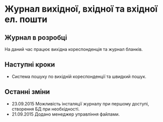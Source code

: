 Журнал вихідної, вхідної та вхідної ел. пошти
=============================================

Журнал в розробці
-----------------

На даний час працює вихідна кореспонденція та журнал бланків.

Наступні кроки
--------------

* Система пошуку по вихідній кореспонденції та швидкий пошук.

Останні зміни
-------------

* 23.09.2015 Можливість інсталяції журналу при першому доступі, створення БД при необхідності. 
* 21.09.2015 Додано менеджер управління файлами.
